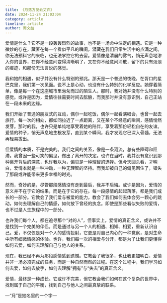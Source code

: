 ```yaml
---
title: 《月落方见云丈许》
date: 2024-11-24 21:03:04
category: article
timeline: article
author: 周文喆
---
```

爱情是什么？它不是一段轰轰烈烈的故事，也不是一场命中注定的相遇。它是一种微妙的存在，藏匿在每一个看似平凡的瞬间，潜藏在我们日常生活中的点滴之间。你无法预料它的来临，也无法掌控它的去留。爱情像是清晨的雾气，悄无声息地渗入你的世界，在你不经意间变得清晰明了，又在你不经意间消散，留下的只有淡淡的痕迹，和那份无法言说的感觉。
<!--more-->

我和她的相遇，似乎并没有什么特别的预兆。那天是一个普通的夜晚，在胥口的星巴克里，我们第一次见面。说不上是心动，也没有什么特别的化学反应。她穿着简单，像是每一个在这座城市里匆匆而过的陌生人。那时，我对她并没有什么特别的感觉。或许是因为，爱情往往需要时间去酝酿，而我那时并没有意识到，自己正站在一段未来的边缘。

我们开始了普通的朋友式的互动，偶尔一起吃饭，偶尔一起看演唱会，也曾一起去旅行。每一次的相处，都如同拉近了一点距离，又在某个不经意的瞬间，感情悄然发芽。那时的我，也许只是单纯地享受着她的陪伴，享受着那份轻松自在的友谊。爱情的种子，悄无声息地生根发芽，直到某个瞬间，我才发现它已深入骨髓，无法再轻易拔出。

但爱情的本质，不是完美的。我们之间的关系，像是一条河流，总有些障碍和阻滞。我曾因一些可笑的偏见，做出了离开的决定。也许在当时，我并没有意识到那种离开背后的深意，也许我以为，偏见是一种理智的选择。但今天回头看，才明白，爱情本就是一种冲动，一种无理智的坚持。而我却被自己的偏见困住了，错失了那段或许能带来更多幸福的时光。

然而，奇妙的是，尽管那段感情没有走到最后，我并不后悔。或许是因为，爱情的意义并不在于它的结果，而是在于它的存在。每一段感情的起起落落，都是我们成长的一部分。它教会了我们爱与被爱的能力，教会了我们如何去体会另一颗心的跳动，如何去理解自己的情感，如何放下曾经的执念。即使是那些看似失败的爱情，也不过是人生旅程中的一部分。

也许我们每个人，都在追寻那个“对的人”，但事实上，爱情的真正含义，或许并不是找到一个完美的伴侣，而是通过与另一个人的相遇、相知、相爱，重新认识自己。爱，不仅仅是对一个人的感情投射，它更是对自己内心的一种觉察，是对生命中所有细微情感的体验。也许，我们每一次的相爱与分开，都是为了让我们更懂得如何去爱，如何去理解自己与他人的关系。

现在，我已经不再为那段感情感到遗憾。它教会了我很多，也让我更加明白，爱情并非一场必须完成的任务，而是一种自然而然的过程。在这个过程中，我们学习如何去爱，如何去放手，如何去理解“拥有”与“失去”的真正含义。

爱情，最终是一种成长。它或许不完美，但它教会我们如何在这个复杂的世界中，找到属于自己的平衡，找到自己与他人之间最真挚的联系。

—“月”是她名里的一个字—
